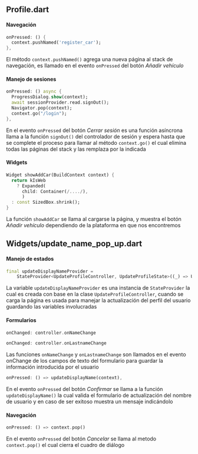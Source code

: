 Profile.dart
------
#### Navegación
```dart
onPressed: () {
  context.pushNamed('register_car');
},
```
El método `context.pushNamed()` agrega una nueva página al stack de navegación, es llamado en el evento `onPressed` del botón
*Añadir vehículo*

#### Manejo de sesiones
```dart
onPressed: () async {
  ProgressDialog.show(context);
  await sessionProvider.read.signOut();
  Navigator.pop(context);
  context.go("/login");
},
```
En el evento `onPressed` del botón *Cerrar sesión* es una función asíncrona llama a la función `signOut()` del controlador 
de sesión y espera hasta que se complete el proceso para llamar al método `context.go()` el cual elimina todas las páginas
del stack y las remplaza por la indicada

#### Widgets
```dart
Widget showAddCar(BuildContext context) {
  return kIsWeb
    ? Expanded(
      child: Container(/..../),
      )
  : const SizedBox.shrink();
}
```
La función `showAddCar` se llama al cargarse la página, y muestra el botón *Añadir vehículo* dependiendo de la plataforma en
que nos encontremos

Widgets/update_name_pop_up.dart
------
#### Manejo de estados
```dart
final updateDisplayNameProvider =
    StateProvider<UpdateProfileController, UpdateProfileState>((_) => UpdateProfileController());
```
La variable `updateDisplayNameProvider` es una instancia de `StateProvider` la cual es creada con base en la clase 
`UpdateProfileController`, cuando se carga la página es usada para manejar la actualización del perfil del usuario
guardando las variables involucradas

#### Formularios
```dart
onChanged: controller.onNameChange

onChanged: controller.onLastnameChange
```
Las funciones `onNameChange` y `onLastnameChange` son llamados en el evento onChange de los campos de texto del formulario
para guardar la información introducida por el usuario

```dart
onPressed: () => updateDisplayName(context),
```
En el evento `onPressed` del botón *Confirmar* se llama a la función `updateDisplayName()` la cual valida el formulario de
actualización del nombre de usuario y en caso de ser exitoso muestra un mensaje indicándolo

#### Navegación
```dart
onPressed: () => context.pop()
```
En el evento `onPressed` del botón *Cancelar* se llama al metodo `context.pop()` el cual cierra el cuadro de diálogo
